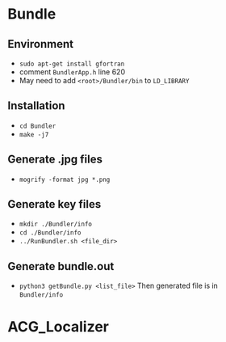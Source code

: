 # Bundle

## Environment
- `sudo apt-get install gfortran`
- comment `BundlerApp.h` line 620
- May need to add `<root>/Bundler/bin` to `LD_LIBRARY` 

## Installation 
- `cd Bundler` 
- `make -j7`

## Generate .jpg files
- `mogrify -format jpg *.png` 

## Generate key files
- `mkdir ./Bundler/info`
- `cd ./Bundler/info`
- `../RunBundler.sh <file_dir>`

## Generate bundle.out
- `python3 getBundle.py <list_file>`
Then generated file is in `Bundler/info`

# ACG_Localizer
